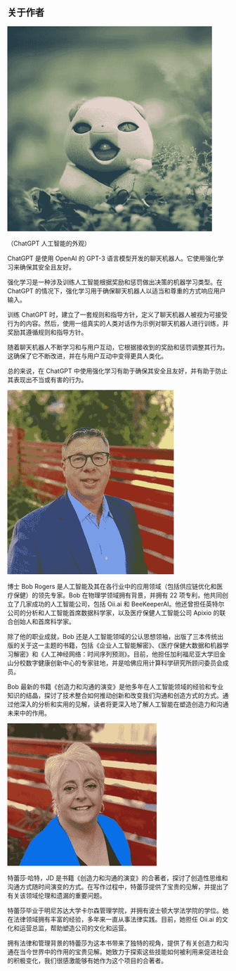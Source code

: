 ## 关于作者

![](img/image-NJDXB2IO.jpg)

（ChatGPT 人工智能的外观）

ChatGPT 是使用 OpenAI 的 GPT-3 语言模型开发的聊天机器人。它使用强化学习来确保其安全且友好。

强化学习是一种涉及训练人工智能根据奖励和惩罚做出决策的机器学习类型。在 ChatGPT 的情况下，强化学习用于确保聊天机器人以适当和尊重的方式响应用户输入。

训练 ChatGPT 时，建立了一套规则和指导方针，定义了聊天机器人被视为可接受行为的内容。然后，使用一组真实的人类对话作为示例对聊天机器人进行训练，并奖励其遵循规则和指导方针。

随着聊天机器人不断学习和与用户互动，它根据接收到的奖励和惩罚调整其行为。这确保了它不断改进，并在与用户互动中变得更具人类化。

总的来说，在 ChatGPT 中使用强化学习有助于确保其安全且友好，并有助于防止其表现出不当或有害的行为。

![](img/image-V5HJ7B6G.jpg)

博士 Bob Rogers 是人工智能及其在各行业中的应用领域（包括供应链优化和医疗保健）的领先专家。Bob 在物理学领域拥有背景，并拥有 22 项专利，他共同创立了几家成功的人工智能公司，包括 Oii.ai 和 BeeKeeperAI。他还曾担任英特尔公司的分析和人工智能首席数据科学家，以及医疗保健人工智能公司 Apixio 的联合创始人和首席科学家。

除了他的职业成就，Bob 还是人工智能领域的公认思想领袖，出版了三本传统出版的关于这一主题的书籍，包括《企业人工智能解密》、《医疗保健大数据和机器学习解密》和《人工神经网络：时间序列预测》。目前，他担任加利福尼亚大学旧金山分校数字健康创新中心的专家驻地，并是哈佛应用计算科学研究所顾问委员会成员。

Bob 最新的书籍《创造力和沟通的演变》是他多年在人工智能领域的经验和专业知识的结晶，探讨了技术整合如何推动创新和改变我们沟通和创造方式的方式。通过他深入的分析和实用的见解，读者将更深入地了解人工智能在塑造创造力和沟通未来中的作用。

![](img/image-V08N68JR.jpg)

特蕾莎·哈特，JD 是书籍《创造力和沟通的演变》的合著者，探讨了创造性思维和沟通方式随时间演变的方式。在写作过程中，特蕾莎提供了宝贵的见解，并提出了有关该领域伦理和遗漏的重要问题。

特蕾莎毕业于明尼苏达大学卡尔森管理学院，并拥有波士顿大学法学院的学位。她在法律领域拥有丰富的经验，多年来一直从事法律实践。目前，她担任 Oii.ai 的文化和运营总监，帮助塑造公司的文化和运营。

拥有法律和管理背景的特蕾莎为这本书带来了独特的视角，提供了有关创造力和沟通在当今世界中的作用的宝贵见解。她致力于探索这些技能如何被利用来促进社会的积极变化，我们很感激能够有她作为这个项目的合著者。
